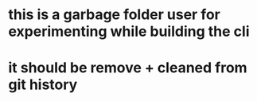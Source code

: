 # this is a garbage folder user for experimenting while building the cli

# it should be remove + cleaned from git history

